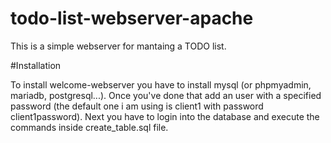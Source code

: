 # todo-list-webserver-apache
This is a simple webserver for mantaing a TODO list.

#Installation

To install welcome-webserver you have to install mysql (or phpmyadmin, mariadb, postgresql...). 
Once you've done that add an user with a specified password (the default one i am using is client1 with password client1password). 
Next you have to login into the database and execute the commands inside create_table.sql file.
